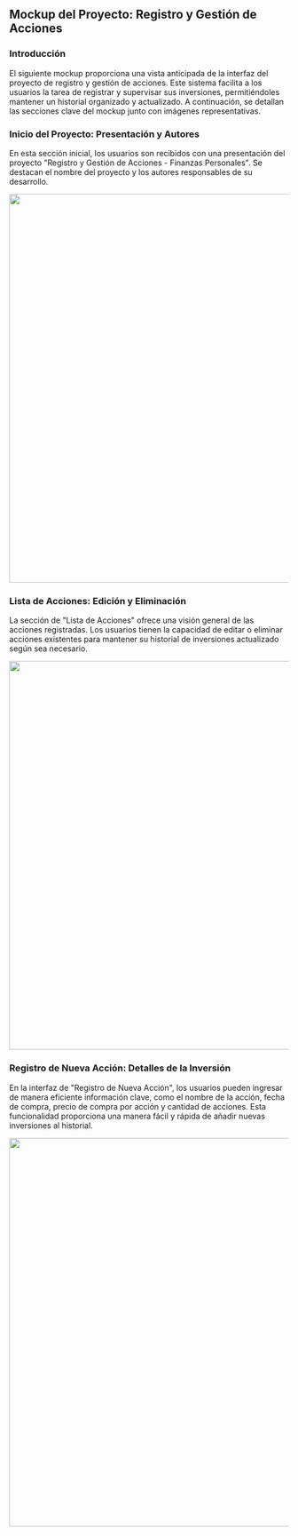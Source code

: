 

## Mockup del Proyecto: Registro y Gestión de Acciones

### Introducción
El siguiente mockup proporciona una vista anticipada de la interfaz del proyecto de registro y gestión de acciones. Este sistema facilita a los usuarios la tarea de registrar y supervisar sus inversiones, permitiéndoles mantener un historial organizado y actualizado. A continuación, se detallan las secciones clave del mockup junto con imágenes representativas.

### Inicio del Proyecto: Presentación y Autores
En esta sección inicial, los usuarios son recibidos con una presentación del proyecto "Registro y Gestión de Acciones - Finanzas Personales". Se destacan el nombre del proyecto y los autores responsables de su desarrollo.

<p align="center">
   <img src="https://i.postimg.cc/DzjRYymV/inicio.jpg" width=700/>
</p>

### Lista de Acciones: Edición y Eliminación
La sección de "Lista de Acciones" ofrece una visión general de las acciones registradas. Los usuarios tienen la capacidad de editar o eliminar acciones existentes para mantener su historial de inversiones actualizado según sea necesario.

<p align="center">
   <img src="https://i.postimg.cc/mDqfh2G3/acciones.jpg" width=700/>
</p>

### Registro de Nueva Acción: Detalles de la Inversión
En la interfaz de "Registro de Nueva Acción", los usuarios pueden ingresar de manera eficiente información clave, como el nombre de la acción, fecha de compra, precio de compra por acción y cantidad de acciones. Esta funcionalidad proporciona una manera fácil y rápida de añadir nuevas inversiones al historial.

<p align="center">
   <img src="https://i.postimg.cc/76CPKRHV/nuevo-Registro.jpg" width=700/>
</p>

